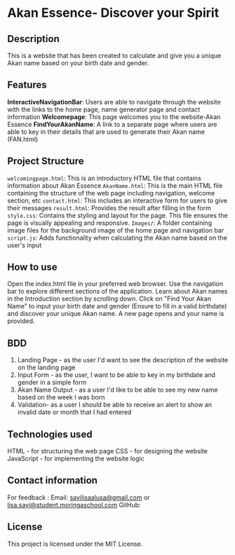 # Akan Essence- Discover your Spirit


## Description
This is a website that has been created to calculate and give you a unique Akan name based on your birth date and gender. 


## Features
**InteractiveNavigationBar**: Users are able to navigate through the website with the links to the home page, name generator page and contact information
**Welcomepage**: This page welcomes you to the website-Akan Essence
**FindYourAkanName**: A link to a separate page where users are able to key in their details that are used to generate their Akan name (FAN.html)

## Project Structure
`welcomingpage.html`: This is an introductory HTML file that contains information about Akan Essence
`AkanName.html`: This is the main HTML file containing the structure of the web page including navigation, welcome section, etc
`contact.html`: This includes an interactive form for users to give their messages
`result.html`: Provides the result after filling in the form
`style.css`: Contains the styling and layout for the page. This file ensures the page is visually appealing and responsive.
`Images/`: A folder containing image files for the background image of the home page and navigation bar
`script.js`: Adds functionality when calculating the Akan name based on the user's input

## How to use
Open the index.html file in your preferred web browser.
Use the navigation bar to explore different sections of the application.
Learn about Akan names in the Introduction section by scrolling down.
Click on "Find Your Akan Name" to input your birth date and gender (Ensure to fill in a valid birthdate) and discover your unique Akan name.
A new page opens and your name is provided.

## BDD
1. Landing Page - as the user I'd want to see the description of the website on the landing page
2. Input Form - as the user, I want to be able to key in my birthdate and gender in a simple form
3. Akan Name Output - as a user I'd like to be able to see my new name based on the week I was born
4. Validation- as a user I should be able to receive an alert to show an invalid date or month that I had entered

## Technologies used
HTML - for structuring the web page 
CSS - for designing the website 
JavaScript - for implementing the website logic 

## Contact information
For feedback :
Email: sayilisaalusa@gmail.com or lisa.sayi@student.moringaschool.com
GitHub: 
## License
This project is licensed under the MIT License.
